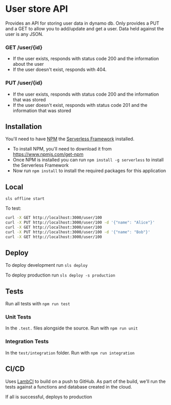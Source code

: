 # User store API
Provides an API for storing user data in dynamo db. Only provides a PUT and a GET to allow you to add/update and get a user. Data held against the user is any JSON.

### GET /user/{id}
 - If the user exists, responds with status code 200 and the information about the user
 - If the user doesn't exist, responds with 404.

### PUT /user/{id}
 - If the user exists, responds with status code 200 and the information that was stored
 - If the user doesn't exist, responds with status code 201 and the information that was stored

## Installation
You'll need to have [NPM](https://www.npmjs.com/) the [Serverless Framework](https://serverless.com/) installed.

- To install NPM, you'll need to download it from https://www.npmjs.com/get-npm
- Once NPM is installed you can run `npm install -g serverless` to install the Serverless Framework
- Now run `npm install` to install the required packages for this application

## Local
`sls offline start`

To test:

```bash
curl -X GET http://localhost:3000/user/100
curl -X PUT http://localhost:3000/user/100 -d '{"name": "Alice"}'
curl -X GET http://localhost:3000/user/100
curl -X PUT http://localhost:3000/user/100 -d '{"name": "Bob"}'
curl -X GET http://localhost:3000/user/100
```

## Deploy

To deploy development run `sls deploy`

To deploy production run `sls deploy -s production`

## Tests

Run all tests with `npm run test`

### Unit Tests

In the `.test.` files alongside the source. Run with `npm run unit`

### Integration Tests

In the `test/integration` folder. Run with `npm run integration`

## CI/CD

Uses [LambCI](https://github.com/lambci/lambci) to build on a push to GitHub. As part of the build, we'll run the tests against a functions and database created in the cloud.

If all is successful, deploys to production